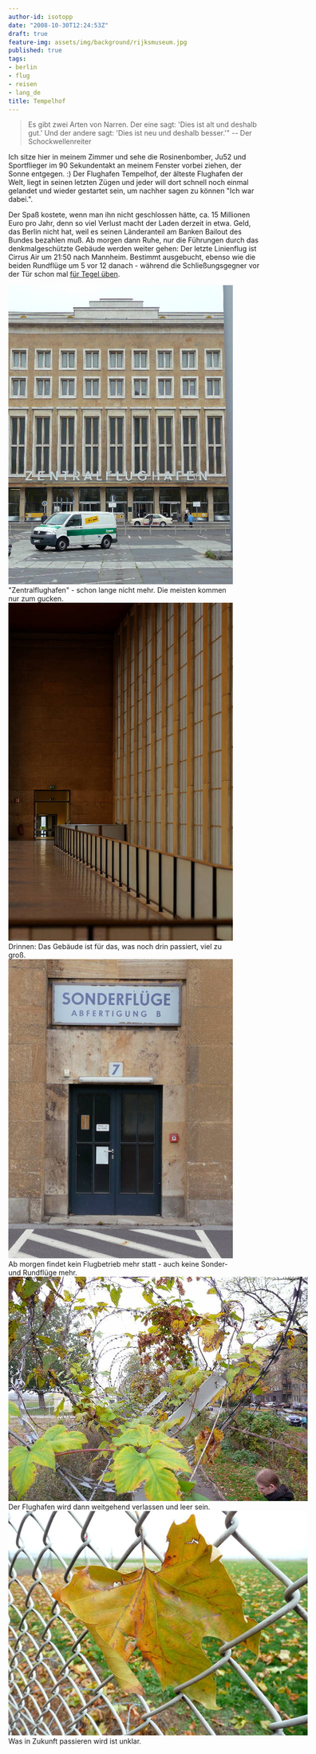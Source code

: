 ```yaml
---
author-id: isotopp
date: "2008-10-30T12:24:53Z"
draft: true
feature-img: assets/img/background/rijksmuseum.jpg
published: true
tags:
- berlin
- flug
- reisen
- lang_de
title: Tempelhof
---
```

<blockquote>Es gibt zwei Arten von Narren. Der eine sagt: 'Dies ist alt und deshalb gut.' Und der andere sagt: 'Dies ist neu und deshalb besser.'"
  -- Der Schockwellenreiter</blockquote> Ich sitze hier in meinem Zimmer und sehe die Rosinenbomber, Ju52 und Sportflieger im 90 Sekundentakt an meinem Fenster vorbei ziehen, der Sonne entgegen. :) Der Flughafen Tempelhof, der älteste Flughafen der Welt, liegt in seinen letzten Zügen und jeder will dort schnell noch einmal gelandet und wieder gestartet sein, um nachher sagen zu können "Ich war dabei.".

Der Spaß kostete, wenn man ihn nicht geschlossen hätte, ca. 15 Millionen Euro pro Jahr, denn so viel Verlust macht der Laden derzeit in etwa. Geld, das Berlin nicht hat, weil es seinen Länderanteil am Banken Bailout des Bundes bezahlen muß. Ab morgen dann Ruhe, nur die Führungen durch das denkmalgeschützte Gebäude werden weiter gehen: Der letzte Linienflug ist Cirrus Air um 21:50 nach Mannheim. Bestimmt ausgebucht, ebenso wie die beiden Rundflüge um 5 vor 12 danach - während die Schließungsgegner vor der Tür schon mal <a href="http://blog.koehntopp.de/archives/2186-Und-die-naechste-Buergerbefragung-ist-auch-schon-absehbar....html">für Tegel üben</a>.


<div class="serendipity_imageComment_center" style="width: 450px"><div class="serendipity_imageComment_img"><!-- s9ymdb:4841 --><img class="serendipity_image_center" width="450" height="600"  src="/uploads/tempelhof1.jpg" alt="" /></div><div class="serendipity_imageComment_txt">"Zentralflughafen" - schon lange nicht mehr. Die meisten kommen nur zum gucken.</div></div>

<div class="serendipity_imageComment_center" style="width: 450px"><div class="serendipity_imageComment_img"><!-- s9ymdb:4842 --><img class="serendipity_image_center" width="450" height="678"  src="/uploads/tempelhof2.jpg" alt="" /></div><div class="serendipity_imageComment_txt">Drinnen: Das Gebäude ist für das, was noch drin passiert, viel zu groß.</div></div>

<div class="serendipity_imageComment_center" style="width: 450px"><div class="serendipity_imageComment_img"><!-- s9ymdb:4843 --><img class="serendipity_image_center" width="450" height="600"  src="/uploads/tempelhof3.jpg" alt="" /></div><div class="serendipity_imageComment_txt">Ab morgen findet kein Flugbetrieb mehr statt - auch keine Sonder- und Rundflüge mehr.</div></div>

<div class="serendipity_imageComment_center" style="width: 600px"><div class="serendipity_imageComment_img"><!-- s9ymdb:4844 --><img class="serendipity_image_center" width="600" height="450"  src="/uploads/tempelhof4.jpg" alt="" /></div><div class="serendipity_imageComment_txt">Der Flughafen wird dann weitgehend verlassen und leer sein.</div></div>

<div class="serendipity_imageComment_center" style="width: 600px"><div class="serendipity_imageComment_img"><!-- s9ymdb:4845 --><img class="serendipity_image_center" width="600" height="450"  src="/uploads/tempelhof5.jpg" alt="" /></div><div class="serendipity_imageComment_txt">Was in Zukunft passieren wird ist unklar.
</div></div>
